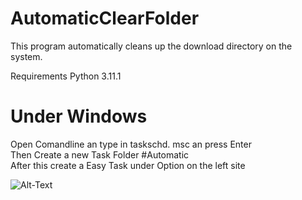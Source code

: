 AutomaticClearFolder 
=========================
This program automatically cleans up the download directory on the system.

Requirements
Python 3.11.1 
 
 
 Under Windows 
 ===============
Open Comandline an type in taskschd. msc an press Enter <br>
Then Create a new Task Folder #Automatic <br>
After this create a Easy Task under Option on the left site  <br> 

![Alt-Text](https://github.com/overLines/automatic/blob/main/%23py_1.png)

